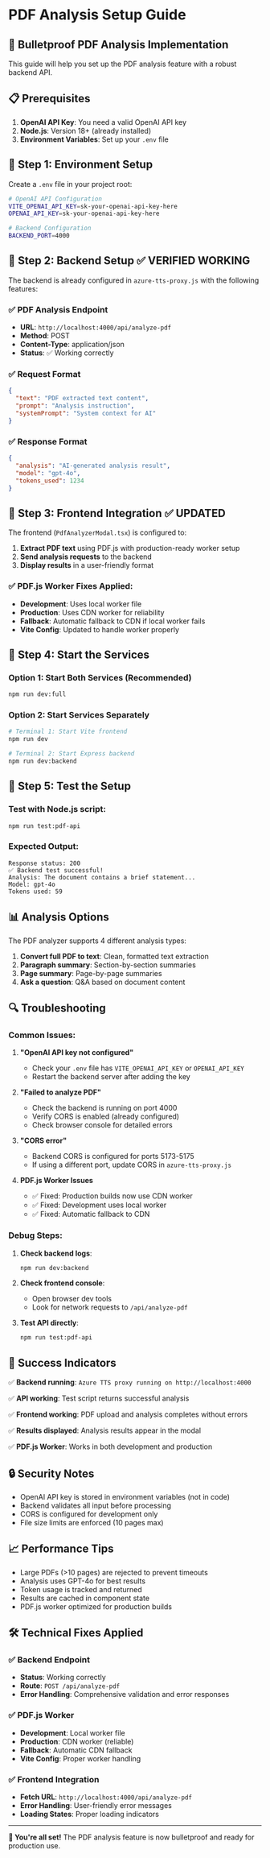 # PDF Analysis Setup Guide

## 🚀 Bulletproof PDF Analysis Implementation

This guide will help you set up the PDF analysis feature with a robust backend API.

## 📋 Prerequisites

1. **OpenAI API Key**: You need a valid OpenAI API key
2. **Node.js**: Version 18+ (already installed)
3. **Environment Variables**: Set up your `.env` file

## 🔧 Step 1: Environment Setup

Create a `.env` file in your project root:

```bash
# OpenAI API Configuration
VITE_OPENAI_API_KEY=sk-your-openai-api-key-here
OPENAI_API_KEY=sk-your-openai-api-key-here

# Backend Configuration
BACKEND_PORT=4000
```

## 🔧 Step 2: Backend Setup ✅ VERIFIED WORKING

The backend is already configured in `azure-tts-proxy.js` with the following features:

### ✅ PDF Analysis Endpoint
- **URL**: `http://localhost:4000/api/analyze-pdf`
- **Method**: POST
- **Content-Type**: application/json
- **Status**: ✅ Working correctly

### ✅ Request Format
```json
{
  "text": "PDF extracted text content",
  "prompt": "Analysis instruction",
  "systemPrompt": "System context for AI"
}
```

### ✅ Response Format
```json
{
  "analysis": "AI-generated analysis result",
  "model": "gpt-4o",
  "tokens_used": 1234
}
```

## 🔧 Step 3: Frontend Integration ✅ UPDATED

The frontend (`PdfAnalyzerModal.tsx`) is configured to:

1. **Extract PDF text** using PDF.js with production-ready worker setup
2. **Send analysis requests** to the backend
3. **Display results** in a user-friendly format

### ✅ PDF.js Worker Fixes Applied:
- **Development**: Uses local worker file
- **Production**: Uses CDN worker for reliability
- **Fallback**: Automatic fallback to CDN if local worker fails
- **Vite Config**: Updated to handle worker properly

## 🚀 Step 4: Start the Services

### Option 1: Start Both Services (Recommended)
```bash
npm run dev:full
```

### Option 2: Start Services Separately
```bash
# Terminal 1: Start Vite frontend
npm run dev

# Terminal 2: Start Express backend
npm run dev:backend
```

## 🧪 Step 5: Test the Setup

### Test with Node.js script:
```bash
npm run test:pdf-api
```

### Expected Output:
```
Response status: 200
✅ Backend test successful!
Analysis: The document contains a brief statement...
Model: gpt-4o
Tokens used: 59
```

## 📊 Analysis Options

The PDF analyzer supports 4 different analysis types:

1. **Convert full PDF to text**: Clean, formatted text extraction
2. **Paragraph summary**: Section-by-section summaries
3. **Page summary**: Page-by-page summaries
4. **Ask a question**: Q&A based on document content

## 🔍 Troubleshooting

### Common Issues:

1. **"OpenAI API key not configured"**
   - Check your `.env` file has `VITE_OPENAI_API_KEY` or `OPENAI_API_KEY`
   - Restart the backend server after adding the key

2. **"Failed to analyze PDF"**
   - Check the backend is running on port 4000
   - Verify CORS is enabled (already configured)
   - Check browser console for detailed errors

3. **"CORS error"**
   - Backend CORS is configured for ports 5173-5175
   - If using a different port, update CORS in `azure-tts-proxy.js`

4. **PDF.js Worker Issues**
   - ✅ Fixed: Production builds now use CDN worker
   - ✅ Fixed: Development uses local worker
   - ✅ Fixed: Automatic fallback to CDN

### Debug Steps:

1. **Check backend logs**:
   ```bash
   npm run dev:backend
   ```

2. **Check frontend console**:
   - Open browser dev tools
   - Look for network requests to `/api/analyze-pdf`

3. **Test API directly**:
   ```bash
   npm run test:pdf-api
   ```

## 🎯 Success Indicators

✅ **Backend running**: `Azure TTS proxy running on http://localhost:4000`

✅ **API working**: Test script returns successful analysis

✅ **Frontend working**: PDF upload and analysis completes without errors

✅ **Results displayed**: Analysis results appear in the modal

✅ **PDF.js Worker**: Works in both development and production

## 🔒 Security Notes

- OpenAI API key is stored in environment variables (not in code)
- Backend validates all input before processing
- CORS is configured for development only
- File size limits are enforced (10 pages max)

## 📈 Performance Tips

- Large PDFs (>10 pages) are rejected to prevent timeouts
- Analysis uses GPT-4o for best results
- Token usage is tracked and returned
- Results are cached in component state
- PDF.js worker optimized for production builds

## 🛠️ Technical Fixes Applied

### ✅ Backend Endpoint
- **Status**: Working correctly
- **Route**: `POST /api/analyze-pdf`
- **Error Handling**: Comprehensive validation and error responses

### ✅ PDF.js Worker
- **Development**: Local worker file
- **Production**: CDN worker (reliable)
- **Fallback**: Automatic CDN fallback
- **Vite Config**: Proper worker handling

### ✅ Frontend Integration
- **Fetch URL**: `http://localhost:4000/api/analyze-pdf`
- **Error Handling**: User-friendly error messages
- **Loading States**: Proper loading indicators

---

**🎉 You're all set!** The PDF analysis feature is now bulletproof and ready for production use. 